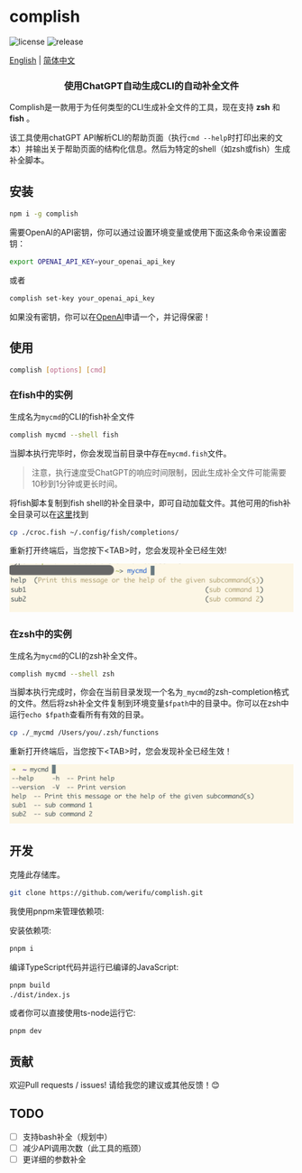 # complish
![license](https://img.shields.io/github/license/werifu/complish)
![release](https://img.shields.io/npm/v/complish?label=最新版本)

[English](./README.md) | [简体中文](./README-zh.md)

<h3 align="center">使用ChatGPT自动生成CLI的自动补全文件</h3>

Complish是一款用于为任何类型的CLI生成补全文件的工具，现在支持 __zsh__ 和 __fish__ 。

该工具使用chatGPT API解析CLI的帮助页面（执行`cmd --help`时打印出来的文本）并输出关于帮助页面的结构化信息。然后为特定的shell（如zsh或fish）生成补全脚本。

## 安装

```bash
npm i -g complish
```

需要OpenAI的API密钥，你可以通过设置环境变量或使用下面这条命令来设置密钥：

```bash
export OPENAI_API_KEY=your_openai_api_key
```

或者

```bash
complish set-key your_openai_api_key
```

如果没有密钥，你可以在[OpenAI](https://platform.openai.com/account/api-keys)申请一个，并记得保密！

## 使用

```bash
complish [options] [cmd]
```

### 在fish中的实例

生成名为`mycmd`的CLI的fish补全文件

```bash
complish mycmd --shell fish
```

当脚本执行完毕时，你会发现当前目录中存在`mycmd.fish`文件。

> 注意，执行速度受ChatGPT的响应时间限制，因此生成补全文件可能需要10秒到1分钟或更长时间。

将fish脚本复制到fish shell的补全目录中，即可自动加载文件。其他可用的fish补全目录可以在[这里](https://fishshell.com/docs/current/completions.html)找到

```bash
cp ./croc.fish ~/.config/fish/completions/
```

重新打开终端后，当您按下\<TAB\>时，您会发现补全已经生效!

![](./assets/mycmd-fish.png)

### 在zsh中的实例

生成名为`mycmd`的CLI的zsh补全文件。

```bash
complish mycmd --shell zsh
```

当脚本执行完成时，你会在当前目录发现一个名为`_mycmd`的zsh-completion格式的文件。然后将zsh补全文件复制到环境变量`$fpath`中的目录中。你可以在zsh中运行`echo $fpath`查看所有有效的目录。

```bash
cp ./_mycmd /Users/you/.zsh/functions
```

重新打开终端后，当您按下\<TAB\>时，您会发现补全已经生效！

![](./assets/mycmd-zsh.png)

## 开发

克隆此存储库。

```bash
git clone https://github.com/werifu/complish.git
```

我使用pnpm来管理依赖项:

安装依赖项:

```bash
pnpm i
```

编译TypeScript代码并运行已编译的JavaScript:

```bash
pnpm build
./dist/index.js
```

或者你可以直接使用ts-node运行它:

```bash
pnpm dev
```

## 贡献

欢迎Pull requests / issues! 请给我您的建议或其他反馈！😊

## TODO

* [ ] 支持bash补全（规划中）
* [ ] 减少API调用次数（此工具的瓶颈）
* [ ] 更详细的参数补全